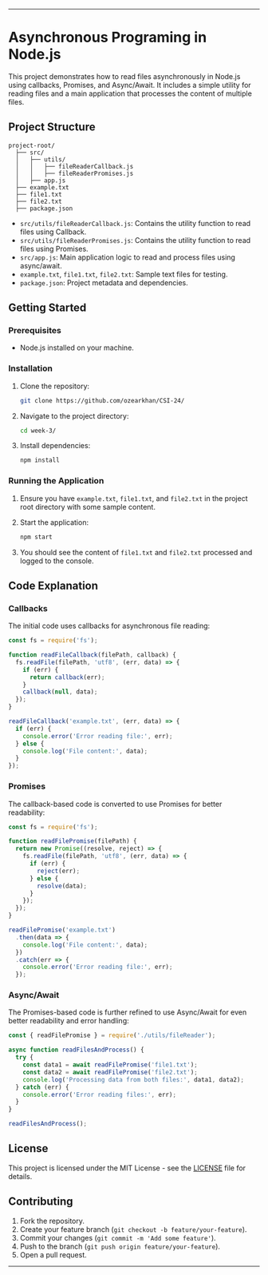 
---

# Asynchronous Programing in Node.js

This project demonstrates how to read files asynchronously in Node.js using callbacks, Promises, and Async/Await. It includes a simple utility for reading files and a main application that processes the content of multiple files.

## Project Structure

```
project-root/
  ├── src/
  │   ├── utils/
  │   │   ├── fileReaderCallback.js
  │   │   ├── fileReaderPromises.js
  │   ├── app.js
  ├── example.txt
  ├── file1.txt
  ├── file2.txt
  ├── package.json
```

- `src/utils/fileReaderCallback.js`: Contains the utility function to read files using Callback.
- `src/utils/fileReaderPromises.js`: Contains the utility function to read files using Promises.
- `src/app.js`: Main application logic to read and process files using async/await.
- `example.txt`, `file1.txt`, `file2.txt`: Sample text files for testing.
- `package.json`: Project metadata and dependencies.

## Getting Started

### Prerequisites

- Node.js installed on your machine.

### Installation

1. Clone the repository:
   ```bash
   git clone https://github.com/ozearkhan/CSI-24/
   ```

2. Navigate to the project directory:
   ```bash
   cd week-3/
   ```

3. Install dependencies:
   ```bash
   npm install
   ```

### Running the Application

1. Ensure you have `example.txt`, `file1.txt`, and `file2.txt` in the project root directory with some sample content.

2. Start the application:
   ```bash
   npm start
   ```

3. You should see the content of `file1.txt` and `file2.txt` processed and logged to the console.

## Code Explanation

### Callbacks

The initial code uses callbacks for asynchronous file reading:

```javascript
const fs = require('fs');

function readFileCallback(filePath, callback) {
  fs.readFile(filePath, 'utf8', (err, data) => {
    if (err) {
      return callback(err);
    }
    callback(null, data);
  });
}

readFileCallback('example.txt', (err, data) => {
  if (err) {
    console.error('Error reading file:', err);
  } else {
    console.log('File content:', data);
  }
});
```

### Promises

The callback-based code is converted to use Promises for better readability:

```javascript
const fs = require('fs');

function readFilePromise(filePath) {
  return new Promise((resolve, reject) => {
    fs.readFile(filePath, 'utf8', (err, data) => {
      if (err) {
        reject(err);
      } else {
        resolve(data);
      }
    });
  });
}

readFilePromise('example.txt')
  .then(data => {
    console.log('File content:', data);
  })
  .catch(err => {
    console.error('Error reading file:', err);
  });
```

### Async/Await

The Promises-based code is further refined to use Async/Await for even better readability and error handling:

```javascript
const { readFilePromise } = require('./utils/fileReader');

async function readFilesAndProcess() {
  try {
    const data1 = await readFilePromise('file1.txt');
    const data2 = await readFilePromise('file2.txt');
    console.log('Processing data from both files:', data1, data2);
  } catch (err) {
    console.error('Error reading files:', err);
  }
}

readFilesAndProcess();
```

## License

This project is licensed under the MIT License - see the [LICENSE](LICENSE) file for details.

## Contributing

1. Fork the repository.
2. Create your feature branch (`git checkout -b feature/your-feature`).
3. Commit your changes (`git commit -m 'Add some feature'`).
4. Push to the branch (`git push origin feature/your-feature`).
5. Open a pull request.


---

